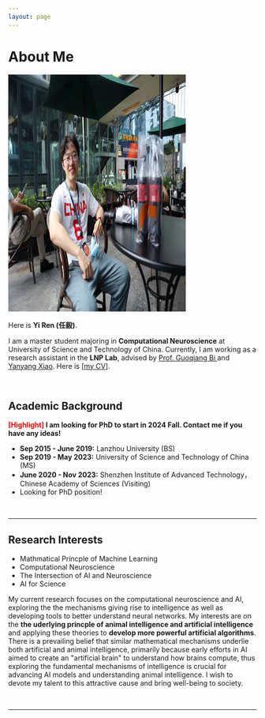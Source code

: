 ```yaml
---
layout: page
---
```


# About Me

<img src="/images/index_intro.jpg" class="floatpic" width="360" height="480">

Here is **Yi Ren (任毅)**.

I am a master student majoring in **Computational Neuroscience** at University of Science and Technology of China. Currently, I am working as a research assistant in the **LNP Lab**, advised by [Prof. Guoqiang Bi ](https://scholar.google.com/citations?user=CPFlBLoAAAAJ&hl=zh-CN)and [Yanyang Xiao](https://www.researchgate.net/profile/Yanyang-Xiao). Here is [[my CV](https://caihanlin.com/file/CV-HanlinCAI.pdf)].

<br>

## Academic Background

**<font color='red'>[Highlight]</font> I am looking for PhD to start in 2024 Fall. Contact me if you have any ideas!**

- **Sep 2015 - June 2019:** Lanzhou University (BS)
- **Sep 2019 - May 2023:** University of Science and Technology of China (MS)
- **June 2020 - Nov 2023:** Shenzhen Institute of Advanced Technology，Chinese Academy of Sciences (Visiting)
- Looking for PhD position!

<br>

---

## Research Interests

- Mathmatical Princple of Machine Learning
- Computational Neuroscience
- The Intersection of AI and Neuroscience
- AI for Science

My current research focuses on the computational neuroscience and AI,  exploring the the mechanisms giving rise to intelligence as well as developing tools to better understand neural networks. My interests are on the **the uderlying princple of animal intelligence and artificial intelligence** and applying these theories to **develop more powerful artificial  algorithms**.  There is a prevailing belief that similar mathematical mechanisms underlie both artificial and animal intelligence, primarily because early efforts in AI aimed to create an "artificial brain" to understand how brains compute, thus exploring the fundamental mechanisms of intelligence is crucial for advancing AI models and understanding animal intelligence. I wish to devote my talent to this attractive cause and bring well-being to society. 


<br>

---
